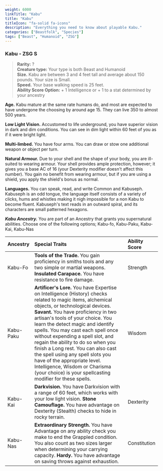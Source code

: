 ```yaml
---
weight: 6000
linkTitle: "Kabu"
title: "Kabu"
titleIcon: "fa-solid fa-icons"
description: "Everything you need to know about playable Kabu."
categories: ["Beastfolk", "Species"]
tags: ["Beast", "Humanoid", "ZSG"]
---
```


### Kabu - ZSG S

> **Rarity:** ?  
> **Creature type:** Your type is both Beast and Humanoid  
> **Size.** Kabu are between 3 and 4 feet tall and average about 150 pounds. Your size is Small.  
> **Speed.** Your base walking speed is 25 feet.  
> **Ability Score Option:** \+ 1 Intelligence or \+ 1 to a stat determined by your ancestry

**Age.** Kabu mature at the same rate humans do, and most are expected to have undergone the choosing by around age 15\. They can live 350 to almost 500 years.

**Low Light Vision.** Accustomed to life underground, you have superior vision in dark and dim conditions. You can see in dim light within 60 feet of you as if it were bright light.

**Multi-limbed.** You have four arms. You can draw or stow one additional weapon or object per turn.

**Natural Armour.** Due to your shell and the shape of your body, you are ill-suited to wearing armour. Your shell provides ample protection, however; it gives you a base AC of 16 (your Dexterity modifier doesn't affect this number). You gain no benefit from wearing armour, but if you are using a shield, you apply the shield's bonus as normal.

**Languages.** You can speak, read, and write Common and Kabuseph. Kabuseph is an odd tongue, the language itself consists of a variety of clicks, hums and whistles making it nigh impossible for a non Kabu to become fluent. Kabuseph's text reads in an outward spiral, and its characters are small patterned hexagons.

**_Kabu Ancestry._** You are part of an Ancestry that grants you supernatural abilities. Choose one of the following options; Kabu-fo, Kabu-Paku, Kabu-Kai, Kabu-Nas

| Ancestry  | Special Traits                                                                                                                                                                                                                                                                                                                                                                                                                                                                                                                                                                        | Ability Score |
| :-------- | :------------------------------------------------------------------------------------------------------------------------------------------------------------------------------------------------------------------------------------------------------------------------------------------------------------------------------------------------------------------------------------------------------------------------------------------------------------------------------------------------------------------------------------------------------------------------------------ | :------------ |
| Kabu-Fo   | **Tools of the Trade.** You gain proficiency in smiths tools and any two simple or martial weapons. **Insulated Carapace.** You have resistance to fire damage.                                                                                                                                                                                                                                                                                                                                                                                                                       | Strength      |
| Kabu-Paku | **Artificer's Lore.** You have Expertise on Intelligence (History) checks related to magic items, alchemical objects, or technological devices. **Savant.** You have proficiency in two artisan's tools of your choice. You learn the detect magic and identify spells. You may cast each spell once without expending a spell slot, and regain the ability to do so when you finish a Long rest. You can also cast the spell using any spell slots you have of the appropriate level. Intelligence, Wisdom or Charisma (your choice) is your spellcasting modifier for these spells. | Wisdom        |
| Kabu-Kai  | **Darkvision.** You have Darkvision with a range of 60 feet, which works with your low light vision. **Stone Camouflage.** You have advantage on Dexterity (Stealth) checks to hide in rocky terrain.                                                                                                                                                                                                                                                                                                                                                                                 | Dexterity     |
| Kabu-Nas  | **Extraordinary Strength.** You have Advantage on any ability check you make to end the Grappled condition. You also count as two sizes larger when determining your carrying capacity. **Hardy.** You have advantage on saving throws against exhaustion.                                                                                                                                                                                                                                                                                                                            | Constitution  |
